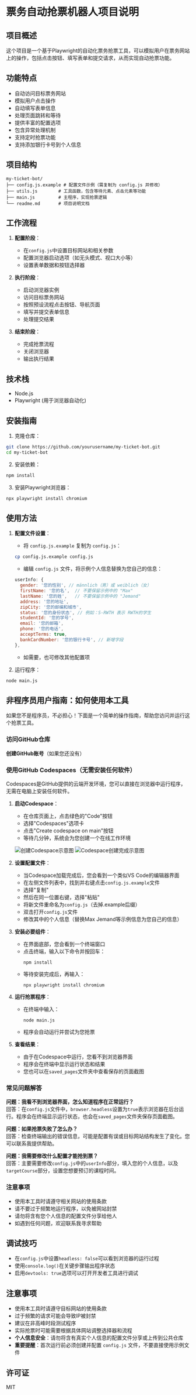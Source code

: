 # 票务自动抢票机器人项目说明

## 项目概述

这个项目是一个基于Playwright的自动化票务抢票工具，可以模拟用户在票务网站上的操作，包括点击按钮、填写表单和提交请求，从而实现自动抢票功能。

## 功能特点

- 自动访问目标票务网站
- 模拟用户点击操作
- 自动填写表单信息
- 处理页面跳转和等待
- 提供丰富的配置选项
- 包含异常处理机制
- 支持定时抢票功能
- 支持添加银行卡号到个人信息

## 项目结构

```
my-ticket-bot/
├── config.js.example # 配置文件示例（需复制为 config.js 并修改）
├── utils.js        # 工具函数，包含等待元素、点击元素等功能
├── main.js         # 主程序，实现抢票逻辑
└── readme.md       # 项目说明文档
```

## 工作流程

1. **配置阶段**：
   - 在`config.js`中设置目标网站和相关参数
   - 配置浏览器启动选项（如无头模式、视口大小等）
   - 设置表单数据和按钮选择器

2. **执行阶段**：
   - 启动浏览器实例
   - 访问目标票务网站
   - 按照预设流程点击按钮、导航页面
   - 填写并提交表单信息
   - 处理提交结果

3. **结束阶段**：
   - 完成抢票流程
   - 关闭浏览器
   - 输出执行结果

## 技术栈

- Node.js
- Playwright (用于浏览器自动化)

## 安装指南

1. 克隆仓库：
```bash
git clone https://github.com/yourusername/my-ticket-bot.git
cd my-ticket-bot
```

2. 安装依赖：
```bash
npm install
```

3. 安装Playwright浏览器：
```bash
npx playwright install chromium
```

## 使用方法

1. **配置文件设置**：
   - 将 `config.js.example` 复制为 `config.js`：
   ```bash
   cp config.js.example config.js
   ```
   - 编辑 `config.js` 文件，将示例个人信息替换为您自己的信息：
   ```javascript
   userInfo: {
     gender: '您的性别', // männlich（男）或 weiblich（女）
     firstName: '您的名',  // 不要保留示例中的 "Max"
     lastName: '您的姓',   // 不要保留示例中的 "Jemand"
     address: '您的地址',
     zipCity: '您的邮编和城市',
     status: '您的身份状态', // 例如：S-RWTH 表示 RWTH的学生
     studentId: '您的学号',
     email: '您的邮箱',
     phone: '您的电话',
     acceptTerms: true,
     bankCardNumber: '您的银行卡号', // 新增字段
   },
   ```
   - 如需要，也可修改其他配置项

2. 运行程序：
```bash
node main.js
```

## 非程序员用户指南：如何使用本工具

如果您不是程序员，不必担心！下面是一个简单的操作指南，帮助您访问并运行这个抢票工具。

### 访问GitHub仓库

**创建GitHub账号**（如果您还没有）

### 使用GitHub Codespaces（无需安装任何软件）

Codespaces是GitHub提供的云端开发环境，您可以直接在浏览器中运行程序，无需在电脑上安装任何软件。

1. **启动Codespace**：
   - 在仓库页面上，点击绿色的"Code"按钮
   - 选择"Codespaces"选项卡
   - 点击"Create codespace on main"按钮
   - 等待几分钟，系统会为您创建一个在线工作环境

   ![创建Codespace示意图](asset/codespace.png)
   ![Codespace创建完成示意图](asset/vsc.png)

2. **设置配置文件**：
   - 当Codespace加载完成后，您会看到一个类似VS Code的编辑器界面
   - 在左侧文件列表中，找到并右键点击`config.js.example`文件
   - 选择"复制"
   - 然后在同一位置右键，选择"粘贴"
   - 将新文件重命名为`config.js`（去掉.example后缀）
   - 双击打开`config.js`文件
   - 修改其中的个人信息（替换Max Jemand等示例信息为您自己的信息）

3. **安装必要组件**：
   - 在界面底部，您会看到一个终端窗口
   - 点击终端，输入以下命令并按回车：
     ```
     npm install
     ```
   - 等待安装完成后，再输入：
     ```
     npx playwright install chromium
     ```

4. **运行抢票程序**：
   - 在终端中输入：
     ```
     node main.js
     ```
   - 程序会自动运行并尝试为您抢票

5. **查看结果**：
   - 由于在Codespace中运行，您看不到浏览器界面
   - 程序会在终端中显示运行状态和结果
   - 您也可以在`saved_pages`文件夹中查看保存的页面截图

### 常见问题解答

**问题：我看不到浏览器界面，怎么知道程序在正常运行？**  
回答：在`config.js`文件中，`browser.headless`设置为`true`表示浏览器在后台运行。程序会在终端显示运行状态，也会在`saved_pages`文件夹保存页面截图。

**问题：如果抢票失败了怎么办？**  
回答：检查终端输出的错误信息，可能是配置有误或目标网站结构发生了变化。您可以联系我提供帮助。

**问题：我需要修改什么配置才能抢到票？**  
回答：主要需要修改`config.js`中的`userInfo`部分，填入您的个人信息，以及`targetCourse`部分，设置您想要预订的课程时间。

### 注意事项

- 使用本工具时请遵守相关网站的使用条款
- 请不要过于频繁地运行程序，以免被网站封禁
- 请勿将含有您个人信息的配置文件分享给他人
- 如遇到任何问题，欢迎联系我寻求帮助

## 调试技巧

- 在`config.js`中设置`headless: false`可以看到浏览器的运行过程
- 使用`console.log()`在关键步骤输出程序状态
- 启用`devtools: true`选项可以打开开发者工具进行调试

## 注意事项

- 使用本工具时请遵守目标网站的使用条款
- 过于频繁的请求可能会导致IP被封禁
- 建议在非高峰时段测试程序
- 实际抢票时可能需要根据具体网站调整选择器和流程
- **个人信息安全**：请勿将含有真实个人信息的配置文件分享或上传到公共仓库
- **重要提醒**：首次运行前必须创建并配置 `config.js` 文件，不要直接使用示例文件

## 许可证

MIT
